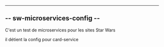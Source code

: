 --------------------------------------------------------------------
--                     sw-microservices-config                    --
--------------------------------------------------------------------

C'est un test de microservices pour les sites Star Wars

il détient la config pour card-service
